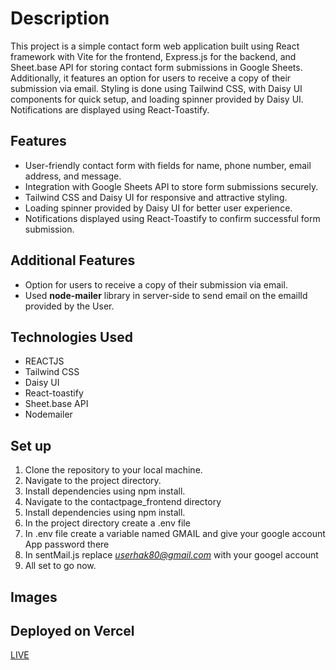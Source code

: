 # **Description**

This project is a simple contact form web application built using React framework with Vite for the frontend, Express.js for the backend, and Sheet.base API for storing contact form submissions in Google Sheets. Additionally, it features an option for users to receive a copy of their submission via email. Styling is done using Tailwind CSS, with Daisy UI components for quick setup, and loading spinner provided by Daisy UI. Notifications are displayed using React-Toastify.

## **Features**
+ User-friendly contact form with fields for name, phone number, email address, and message.
+ Integration with Google Sheets API to store form submissions securely.
+ Tailwind CSS and Daisy UI for responsive and attractive styling.
+ Loading spinner provided by Daisy UI for better user experience.
+ Notifications displayed using React-Toastify to confirm successful form submission.

## **Additional Features**
* Option for users to receive a copy of their submission via email.
* Used **node-mailer** library in server-side to send email on the emailId provided by the User.
 
## Technologies Used
+ REACTJS
+ Tailwind CSS
+ Daisy UI
+ React-toastify
+ Sheet.base API
+ Nodemailer

## Set up
1. Clone the repository to your local machine.
2. Navigate to the project directory.
3. Install dependencies using npm install.
4. Navigate to the contactpage_frontend directory
5. Install dependencies using npm install.
6. In the project directory create a .env file
7. In .env file create a variable named GMAIL and give your google account App password there
8. In sentMail.js replace *userhak80@gmail.com* with your googel account
9. All set to go now.

## Images

## Deployed on Vercel
[LIVE](https://contact-page-e6n3frdcf-jagannaths-projects-3643e96f.vercel.app/)

